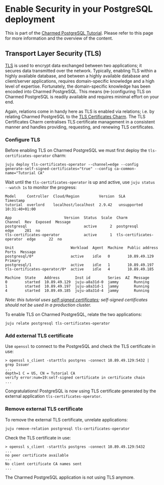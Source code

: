 # Enable Security in your PostgreSQL deployment 

This is part of the [Charmed PostgreSQL Tutorial](TODO). Please refer to this page for more information and the overview of the content.

## Transport Layer Security (TLS)
[TLS](https://en.wikipedia.org/wiki/Transport_Layer_Security) is used to encrypt data exchanged between two applications; it secures data transmitted over the network. Typically, enabling TLS within a highly available database, and between a highly available database and client/server applications, requires domain-specific knowledge and a high level of expertise. Fortunately, the domain-specific knowledge has been encoded into Charmed PostgreSQL. This means (re-)configuring TLS on Charmed PostgreSQL is readily available and requires minimal effort on your end.

Again, relations come in handy here as TLS is enabled via relations; i.e. by relating Charmed PostgreSQL to the [TLS Certificates Charm](https://charmhub.io/tls-certificates-operator). The TLS Certificates Charm centralises TLS certificate management in a consistent manner and handles providing, requesting, and renewing TLS certificates.

### Configure TLS
Before enabling TLS on Charmed PostgreSQL we must first deploy the `tls-certificates-operator` charm:
```shell
juju deploy tls-certificates-operator --channel=edge --config generate-self-signed-certificates="true" --config ca-common-name="Tutorial CA"
```

Wait until the `tls-certificates-operator` is up and active, use `juju status --watch 1s` to monitor the progress:
```
Model     Controller  Cloud/Region         Version  SLA          Timestamp
tutorial  overlord    localhost/localhost  2.9.42   unsupported  10:31:40+01:00

App                        Version  Status  Scale  Charm                      Channel  Rev  Exposed  Message
postgresql                          active      2  postgresql                 edge     281  no       
tls-certificates-operator           active      1  tls-certificates-operator  edge      22  no       

Unit                          Workload  Agent  Machine  Public address  Ports  Message
postgresql/0*                 active    idle   0        10.89.49.129           Primary
postgresql/1                  active    idle   1        10.89.49.197           
tls-certificates-operator/0*  active    idle   4        10.89.49.185           

Machine  State    Address       Inst id        Series  AZ  Message
0        started  10.89.49.129  juju-a8a31d-0  jammy       Running
1        started  10.89.49.197  juju-a8a31d-1  jammy       Running
4        started  10.89.49.185  juju-a8a31d-4  jammy       Running
```
*Note: this tutorial uses [self-signed certificates](https://en.wikipedia.org/wiki/Self-signed_certificate); self-signed certificates should not be used in a production cluster.*

To enable TLS on Charmed PostgreSQL, relate the two applications:
```shell
juju relate postgresql tls-certificates-operator
```

### Add external TLS certificate
Use `openssl` to connect to the PostgreSQL and check the TLS certificate in use:
```shell
> openssl s_client -starttls postgres -connect 10.89.49.129:5432 | grep Issuer
...
depth=1 C = US, CN = Tutorial CA
verify error:num=19:self-signed certificate in certificate chain
...
```
Congratulations! PostgreSQL is now using TLS certificate generated by the external application `tls-certificates-operator`.


### Remove external TLS certificate
To remove the external TLS certificate, unrelate applications:
```shell
juju remove-relation postgresql tls-certificates-operator
```

Check the TLS certificate in use:
```shell
> openssl s_client -starttls postgres -connect 10.89.49.129:5432
...
no peer certificate available
---
No client certificate CA names sent
...
```
The Charmed PostgreSQL application is not using TLS anymore.
